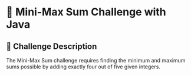 # 📌 Mini-Max Sum Challenge with Java

## 📝 Challenge Description

The Mini-Max Sum challenge requires finding the minimum and maximum sums possible by adding exactly four out of five given integers.
